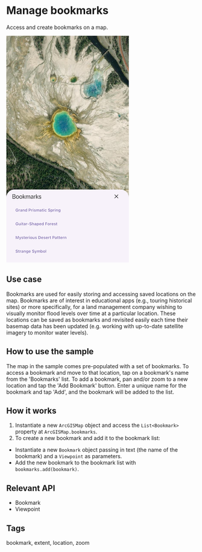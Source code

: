# Manage bookmarks

Access and create bookmarks on a map.

![Image of manage bookmarks](manage_bookmarks.png)

## Use case

Bookmarks are used for easily storing and accessing saved locations on the map. Bookmarks are of interest in educational apps (e.g., touring historical sites) or more specifically, for a land management company wishing to visually monitor flood levels over time at a particular location. These locations can be saved as bookmarks and revisited easily each time their basemap data has been updated (e.g. working with up-to-date satellite imagery to monitor water levels).

## How to use the sample

The map in the sample comes pre-populated with a set of bookmarks. To access a bookmark and move to that location, tap on a bookmark's name from the 'Bookmarks' list. To add a bookmark, pan and/or zoom to a new location and tap the 'Add Bookmark' button. Enter a unique name for the bookmark and tap 'Add', and the bookmark will be added to the list.

## How it works

1. Instantiate a new `ArcGISMap` object and access the `List<Bookmark>` property at `ArcGISMap.bookmarks`.
2. To create a new bookmark and add it to the bookmark list:
  - Instantiate a new `Bookmark` object passing in text (the name of the bookmark) and a `Viewpoint` as parameters.
  - Add the new bookmark to the bookmark list with `bookmarks.add(bookmark)`.

## Relevant API

* Bookmark
* Viewpoint

## Tags

bookmark, extent, location, zoom
